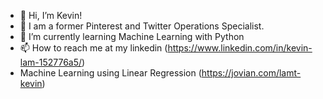 - 👋 Hi, I’m Kevin!
- 👀 I am a former Pinterest and Twitter Operations Specialist.
- 🌱 I’m currently learning Machine Learning with Python
- 📫 How to reach me at my linkedin (https://www.linkedin.com/in/kevin-lam-152776a5/)
- Machine Learning using Linear Regression (https://jovian.com/lamt-kevin)

<!---
Keebinlam/Keebinlam is a ✨ special ✨ repository because its `README.md` (this file) appears on your GitHub profile.
You can click the Preview link to take a look at your changes.
--->
